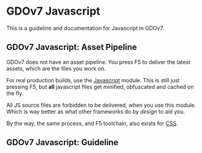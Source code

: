 # GDOv7 Javascript

This is a guideline and documentation for Javascript in GDOv7.

## GDOv7 Javascript: Asset Pipeline

GDOv7 does not have an asset pipeline.
You press F5 to deliver the latest assets,
which are the files you work on.

For real production builds, use the
[Javascript](https://github.com/gizmore/phpgdo-javascript)
module.
This is still just pressing *F5*,
but **all** javascript files get minified,
obfuscated and cached on the fly.

All JS source files are forbidden to be delivered, when you use this module.
Which is way better as what other frameworks do *by design* to aid you.

By the way, the same process, and F5 toolchain, also exists for
[CSS](https://github.com/gizmore/phpgdo-css).

## GDOv7 Javascript: Guideline
